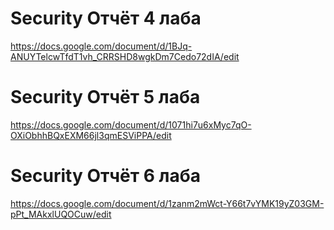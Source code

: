 # Security Отчёт 4 лаба
https://docs.google.com/document/d/1BJq-ANUYTelcwTfdT1vh_CRRSHD8wgkDm7Cedo72dIA/edit
# Security Отчёт 5 лаба
https://docs.google.com/document/d/1071hi7u6xMyc7qO-OXiObhhBQxEXM66jl3qmESViPPA/edit
# Security Отчёт 6 лаба
https://docs.google.com/document/d/1zanm2mWct-Y66t7vYMK19yZ03GM-pPt_MAkxlUQOCuw/edit

